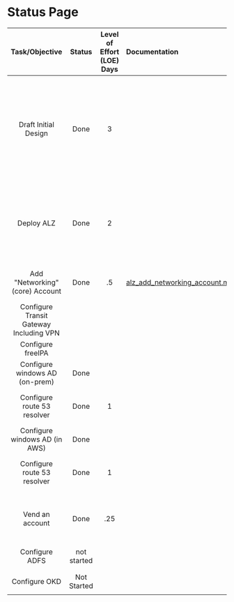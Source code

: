 # Status Page

Task/Objective       | Status | Level of Effort (LOE) <BR> Days | Documentation | Notes
:-------------------:|:------:|:-------------------------------:|:--------------|:------
Draft Initial Design | Done   | 3                               |               | Meet with Customer to discuss possible solutions and then gather requirements <BE>Scope initial AWS configuration and on-prem environment
Deploy ALZ | Done | 2 | | AWS ProServe or Account Team should deploy ALZ for customers <BR> Still working on a publicly consumable repo for this
Add "Networking" (core) Account | Done | .5 | [alz_add_networking_account.md](lz_add_networking_account.md) | "core" accounts are added via the ALZ manifest
Configure Transit Gateway <BR> Including VPN | | | | Networking Account
Configure freeIPA | | | |
Configure windows AD (on-prem) | Done | | |
Configure route 53 resolver | Done | 1 | | Shared Services Account, for matrix.lab
Configure windows AD (in AWS) | Done | | | Shared Services
Configure route 53 resolver | Done | 1 | | Shared Services Account, for corp.matrix.lab
Vend an account | Done | .25 | | App0# account was created and "plumbed up" to the environment
Configure ADFS | not started | | |
| | | |
| | | |
Configure OKD | Not Started | | |
| | | |

